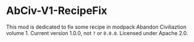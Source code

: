 # AbCiv-V1-RecipeFix

This mod is dedicated to fix some recipe in modpack Abandon Civiliaztion volume 1. Current version 1.0.0, not `?` or `0.0.0`. Licensed under Apache 2.0.
